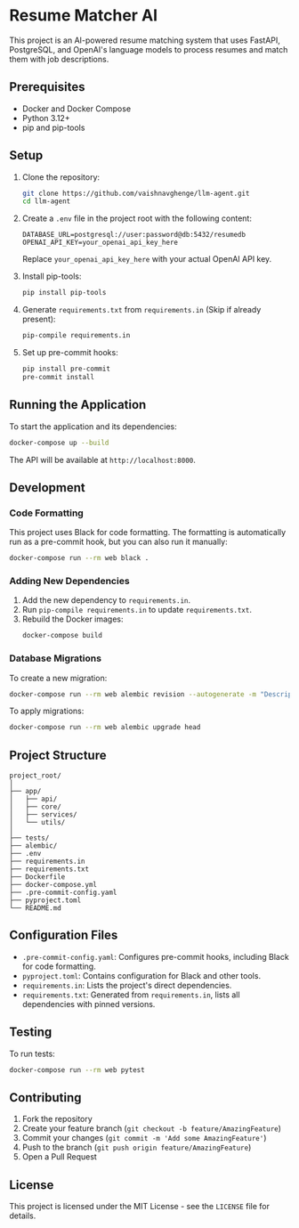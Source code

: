 # Resume Matcher AI

This project is an AI-powered resume matching system that uses FastAPI, PostgreSQL, and OpenAI's language models to process resumes and match them with job descriptions.

## Prerequisites

- Docker and Docker Compose
- Python 3.12+
- pip and pip-tools

## Setup

1. Clone the repository:
   ```bash
   git clone https://github.com/vaishnavghenge/llm-agent.git
   cd llm-agent
   ```

2. Create a `.env` file in the project root with the following content:
   ```
   DATABASE_URL=postgresql://user:password@db:5432/resumedb
   OPENAI_API_KEY=your_openai_api_key_here
   ```
   Replace `your_openai_api_key_here` with your actual OpenAI API key.

3. Install pip-tools:
   ```bash
   pip install pip-tools
   ```

4. Generate `requirements.txt` from `requirements.in` (Skip if already present):
   ```bash
   pip-compile requirements.in
   ```

5. Set up pre-commit hooks:
   ```bash
   pip install pre-commit
   pre-commit install
   ```

## Running the Application

To start the application and its dependencies:

```bash
docker-compose up --build
```

The API will be available at `http://localhost:8000`.

## Development

### Code Formatting

This project uses Black for code formatting. The formatting is automatically run as a pre-commit hook, but you can also run it manually:

```bash
docker-compose run --rm web black .
```

### Adding New Dependencies

1. Add the new dependency to `requirements.in`.
2. Run `pip-compile requirements.in` to update `requirements.txt`.
3. Rebuild the Docker images:
   ```bash
   docker-compose build
   ```

### Database Migrations

To create a new migration:

```bash
docker-compose run --rm web alembic revision --autogenerate -m "Description of the change"
```

To apply migrations:

```bash
docker-compose run --rm web alembic upgrade head
```

## Project Structure

```
project_root/
│
├── app/
│   ├── api/
│   ├── core/
│   ├── services/
│   └── utils/
│
├── tests/
├── alembic/
├── .env
├── requirements.in
├── requirements.txt
├── Dockerfile
├── docker-compose.yml
├── .pre-commit-config.yaml
├── pyproject.toml
└── README.md
```

## Configuration Files

- `.pre-commit-config.yaml`: Configures pre-commit hooks, including Black for code formatting.
- `pyproject.toml`: Contains configuration for Black and other tools.
- `requirements.in`: Lists the project's direct dependencies.
- `requirements.txt`: Generated from `requirements.in`, lists all dependencies with pinned versions.

## Testing

To run tests:

```bash
docker-compose run --rm web pytest
```

## Contributing

1. Fork the repository
2. Create your feature branch (`git checkout -b feature/AmazingFeature`)
3. Commit your changes (`git commit -m 'Add some AmazingFeature'`)
4. Push to the branch (`git push origin feature/AmazingFeature`)
5. Open a Pull Request

## License

This project is licensed under the MIT License - see the `LICENSE` file for details.